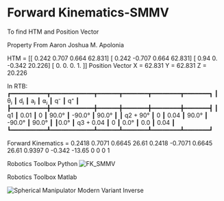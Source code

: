 # Forward Kinematics-SMMV
 To find HTM and Position Vector

 Property From Aaron Joshua M. Apolonia
 
 HTM = 
[[ 0.242  0.707  0.664 62.831]
 [ 0.242 -0.707  0.664 62.831]
 [ 0.94   0.    -0.342 20.226]
 [ 0.     0.     0.     1.   ]]
Position Vector
X = 62.831
Y = 62.831
Z = 20.226
 
 In RTB:
 ┏━━━━━━━━━━┳━━━━━━━━━━━━┳━━━━━━┳━━━━━━━┳━━━━━━━━┳━━━━━━━┓
┃   θⱼ     ┃     dⱼ     ┃  aⱼ  ┃  ⍺ⱼ   ┃   q⁻   ┃  q⁺   ┃
┣━━━━━━━━━━╋━━━━━━━━━━━━╋━━━━━━╋━━━━━━━╋━━━━━━━━╋━━━━━━━┫
┃ q1       ┃       0.01 ┃    0 ┃ 90.0° ┃ -90.0° ┃ 90.0° ┃
┃ q2 + 90° ┃          0 ┃ 0.04 ┃ 90.0° ┃ -90.0° ┃ 90.0° ┃
┃0.0°      ┃  q3 + 0.04 ┃    0 ┃  0.0° ┃    0.0 ┃  0.04 ┃
┗━━━━━━━━━━┻━━━━━━━━━━━━┻━━━━━━┻━━━━━━━┻━━━━━━━━┻━━━━━━━┛

Forward Kinematics =
   0.2418    0.7071    0.6645    26.61
   0.2418   -0.7071    0.6645    26.61
   0.9397    0        -0.342    -13.65
   0         0         0         1
 
 Robotics Toolbox Python
![FK_SMMV](https://user-images.githubusercontent.com/57609815/170194847-7743b63e-1208-4f8a-a41e-d8a43f76f4e3.jpg)

Robotics Toolbox Matlab

![Spherical Manipulator Modern Variant Inverse](https://user-images.githubusercontent.com/104018603/170195661-e676672d-885d-4038-bbfa-6651d421a561.png)

